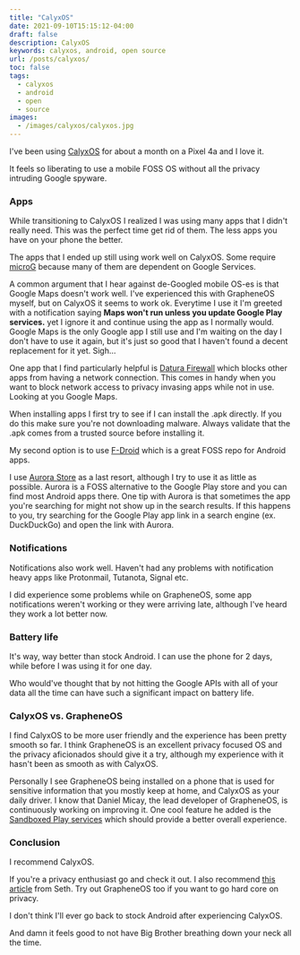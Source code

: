 ```yaml
---
title: "CalyxOS"
date: 2021-09-10T15:15:12-04:00
draft: false
description: CalyxOS
keywords: calyxos, android, open source
url: /posts/calyxos/
toc: false
tags:
  - calyxos
  - android
  - open
  - source
images:
  - /images/calyxos/calyxos.jpg
---
```


I've been using [CalyxOS](https://calyxos.org/) for about a month on a Pixel 4a and I love it.

It feels so liberating to use a mobile FOSS OS without all the privacy intruding Google spyware.

### Apps

While transitioning to CalyxOS I realized I was using many apps that I didn't really need. This was the perfect time get rid of them. The less apps you have on your phone the better.

The apps that I ended up still using work well on CalyxOS. Some require [microG](https://microg.org/) because many of them are dependent on Google Services.

A common argument that I hear against de-Googled mobile OS-es is that Google Maps doesn't work well. I've experienced this with GrapheneOS myself, but on CalyxOS it seems to work ok. Everytime I use it I'm greeted with a notification saying **Maps won't run unless you update Google Play services.** yet I ignore it and continue using the app as I normally would. Google Maps is the only Google app I still use and I'm waiting on the day I don't have to use it again, but it's just so good that I haven't found a decent replacement for it yet. Sigh...

One app that I find particularly helpful is [Datura Firewall](https://calyxos.org/about/tech/datura/) which blocks other apps from having a network connection. This comes in handy when you want to block network access to privacy invasing apps while not in use. Looking at you Google Maps.

When installing apps I first try to see if I can install the .apk directly. If you do this make sure you're not downloading malware. Always validate that the .apk comes from a trusted source before installing it.

My second option is to use [F-Droid](https://f-droid.org/) which is a great FOSS repo for Android apps.

I use [Aurora Store](https://f-droid.org/en/packages/com.aurora.store/) as a last resort, although I try to use it as little as possible. Aurora is a FOSS alternative to the Google Play store and you can find most Android apps there. One tip with Aurora is that sometimes the app you're searching for might not show up in the search results. If this happens to you, try searching for the Google Play app link in a search engine (ex. DuckDuckGo) and open the link with Aurora.

### Notifications

Notifications also work well. Haven't had any problems with notification heavy apps like Protonmail, Tutanota, Signal etc.

I did experience some problems while on GrapheneOS, some app notifications weren't working or they were arriving late, although I've heard they work a lot better now.

### Battery life

It's way, way better than stock Android. I can use the phone for 2 days, while before I was using it for one day.

Who would've thought that by not hitting the Google APIs with all of your data all the time can have such a significant impact on battery life.

### CalyxOS vs. GrapheneOS

I find CalyxOS to be more user friendly and the experience has been pretty smooth so far. I think GrapheneOS is an excellent privacy focused OS and the privacy aficionados should give it a try, although my experience with it hasn't been as smooth as with CalyxOS.

Personally I see GrapheneOS being installed on a phone that is used for sensitive information that you mostly keep at home, and CalyxOS as your daily driver. I know that Daniel Micay, the lead developer of GrapheneOS, is continuously working on improving it. One cool feature he added is the [Sandboxed Play services](https://grapheneos.org/usage#sandboxed-play-services) which should provide a better overall experience.

### Conclusion

I recommend CalyxOS.

If you're a privacy enthusiast go and check it out. I also recommend [this article](https://sethforprivacy.com/posts/switching-to-calyxos/) from Seth. Try out GrapheneOS too if you want to go hard core on privacy.

I don't think I'll ever go back to stock Android after experiencing CalyxOS.

And damn it feels good to not have Big Brother breathing down your neck all the time.
